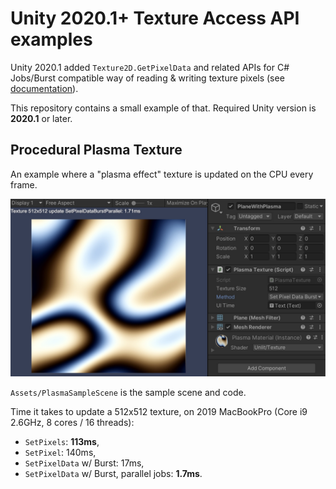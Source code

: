 # Unity 2020.1+ Texture Access API examples

Unity 2020.1 added `Texture2D.GetPixelData` and related APIs for C# Jobs/Burst compatible way of reading & writing texture pixels
(see [documentation](https://docs.unity3d.com/2020.1/Documentation/ScriptReference/Texture2D.GetPixelData.html)).

This repository contains a small example of that. Required Unity version is **2020.1** or later.

## Procedural Plasma Texture

An example where a "plasma effect" texture is updated on the CPU every frame.

![Plasma](/Images/Plasma.jpg?raw=true "Plasma")

`Assets/PlasmaSampleScene` is the sample scene and code.

Time it takes to update a 512x512 texture, on 2019 MacBookPro (Core i9 2.6GHz, 8 cores / 16 threads):

- `SetPixels`: **113ms**,
- `SetPixel`: 140ms,
- `SetPixelData` w/ Burst: 17ms,
- `SetPixelData` w/ Burst, parallel jobs: **1.7ms**.


